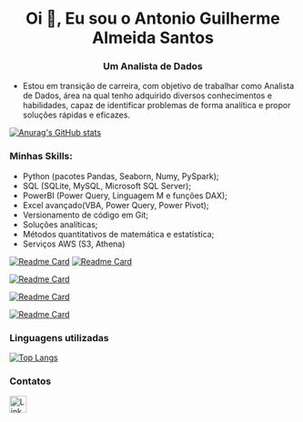<h1 align="center">Oi 👋, Eu sou o Antonio Guilherme Almeida Santos</h1>
<h3 align="center">Um Analista de Dados</h3>

- Estou em transição de carreira, com objetivo de trabalhar como Analista de Dados, área na qual tenho adquirido diversos conhecimentos e habilidades, capaz de identificar problemas de forma analítica e propor soluções rápidas e eficazes.

[![Anurag's GitHub stats](https://github-readme-stats.vercel.app/api?username=gui-93&show_icons=true&theme=vue-dark)](https://github.com/anuraghazra/github-readme-stats)

### Minhas Skills:

- Python (pacotes Pandas, Seaborn, Numy, PySpark);
- SQL (SQLite, MySQL, Microsoft SQL Server);
- PowerBI (Power Query, Linguagem M e funções DAX);
- Excel avançado(VBA, Power Query, Power Pivot);
- Versionamento de código em Git;
- Soluções analíticas;
- Métodos quantitativos de matemática e estatística;
- Serviços AWS (S3, Athena)

[![Readme Card](https://github-readme-stats.vercel.app/api/pin/?username=gui-93&repo=Rede-Social-YT&theme=vue-dark)](https://github.com/anuraghazra/github-readme-stats) [![Readme Card](https://github-readme-stats.vercel.app/api/pin/?username=gui-93&repo=Restaurante-EBAC&theme=vue-dark)](https://github.com/anuraghazra/github-readme-stats)

[![Readme Card](https://github-readme-stats.vercel.app/api/pin/?username=gui-93&repo=E-Gov-Analytics&theme=vue-dark)](https://github.com/anuraghazra/github-readme-stats)

[![Readme Card](https://github-readme-stats.vercel.app/api/pin/?username=gui-93&repo=Projeto-SQL&theme=vue-dark)](https://github.com/anuraghazra/github-readme-stats)

[![Readme Card](https://github-readme-stats.vercel.app/api/pin/?username=gui-93&repo=Dashboard&theme=vue-dark)](https://github.com/anuraghazra/github-readme-stats)


### Linguagens utilizadas

[![Top Langs](https://github-readme-stats.vercel.app/api/top-langs/?username=gui-93&layout=compact&theme=vue-dark)](https://github.com/anuraghazra/github-readme-stats)

### Contatos

[<img src='https://img.shields.io/badge/LinkedIn-0077B5?style=for-the-badge&logo=linkedin&logoColor=white' alt='Linkedin' height='30'>](https://www.linkedin.com/in/antonio-guilherme-almeida-santos/)
